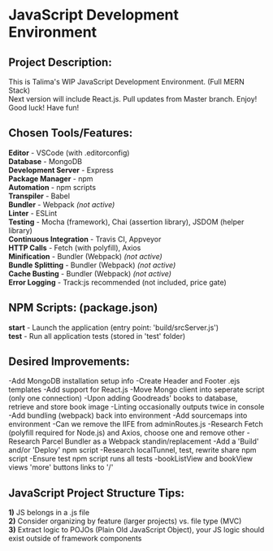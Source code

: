 JavaScript Development Environment
==================================

## Project Description:
This is Talima's WIP JavaScript Development Environment. (Full MERN Stack)  
Next version will include React.js. Pull updates from Master branch. Enjoy! Good luck! Have fun!

## Chosen Tools/Features:
**Editor** - VSCode (with .editorconfig)  
**Database** - MongoDB  
**Development Server** - Express  
**Package Manager** - npm  
**Automation** - npm scripts  
**Transpiler** - Babel  
**Bundler** - Webpack *(not active)*  
**Linter** - ESLint  
**Testing** - Mocha (framework), Chai (assertion library), JSDOM (helper library)  
**Continuous Integration** - Travis CI, Appveyor  
**HTTP Calls** - Fetch (with polyfill), Axios  
**Minification** - Bundler (Webpack) *(not active)*  
**Bundle Splitting** - Bundler (Webpack) *(not active)*  
**Cache Busting** - Bundler (Webpack) *(not active)*  
**Error Logging** - Track:js recommended (not included, price gate)  

## NPM Scripts: (package.json)
**start** - Launch the application (entry point: 'build/srcServer.js')  
**test** - Run all application tests (stored in 'test' folder)  

## Desired Improvements:
-Add MongoDB installation setup info
-Create Header and Footer .ejs templates
-Add support for React.js
-Move Mongo client into seperate script (only one connection)
-Upon adding Goodreads' books to database, retrieve and store book image
-Linting occasionally outputs twice in console
-Add bundling (webpack) back into environment
-Add sourcemaps into environment
-Can we remove the IIFE from adminRoutes.js
-Research Fetch (polyfill required for Node.js) and Axios, choose one and remove other
-Research Parcel Bundler as a Webpack standin/replacement
-Add a 'Build' and/or 'Deploy' npm script
-Research localTunnel, test, rewrite share npm script
-Ensure test npm script runs all tests
-bookListView and bookView views 'more' buttons links to '/'

## JavaScript Project Structure Tips:
**1)** JS belongs in a .js file  
**2)** Consider organizing by feature (larger projects) vs. file type (MVC)  
**3)** Extract logic to POJOs (Plain Old JavaScript Object), your JS logic should exist outside of framework components  
